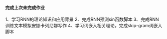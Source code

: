 #### 完成上次未完成作业

1、学习RNN的理论知识和应用背景
2、完成RNN预测sin函数脚本
3、完成RNN训练文本模拟安娜卡列尼娜写作
4、学习词嵌入相关理论，完成skip-gram词嵌入脚本



